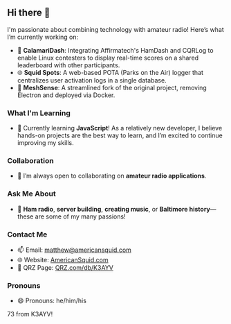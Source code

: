 ## Hi there 👋

I'm passionate about combining technology with amateur radio! Here’s what I’m currently working on:

- 🔭 **CalamariDash**: Integrating Affirmatech's HamDash and CQRLog to enable Linux contesters to display real-time scores on a shared leaderboard with other participants.
- 🌐 **Squid Spots**: A web-based POTA (Parks on the Air) logger that centralizes user activation logs in a single database.
- 🐳 **MeshSense**: A streamlined fork of the original project, removing Electron and deployed via Docker.

### What I'm Learning
- 🌱 Currently learning **JavaScript**! As a relatively new developer, I believe hands-on projects are the best way to learn, and I’m excited to continue improving my skills.

### Collaboration
- 👯 I’m always open to collaborating on **amateur radio applications**.

### Ask Me About
- 💬 **Ham radio**, **server building**, **creating music**, or **Baltimore history**—these are some of my many passions!

### Contact Me
- 📫 Email: [matthew@americansquid.com](mailto:matthew@americansquid.com)
- 🌐 Website: [AmericanSquid.com](https://americansquid.com)
- 🔗 QRZ Page: [QRZ.com/db/K3AYV](https://www.qrz.com/db/K3AYV)

### Pronouns
- 😄 Pronouns: he/him/his

73 from K3AYV!
